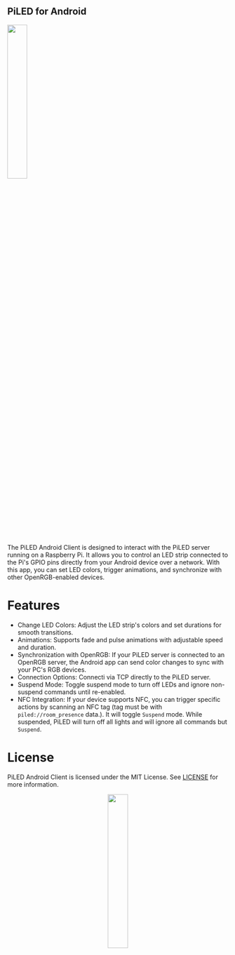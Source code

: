 ## PiLED for Android

<p align="left">
  <img src="https://github.com/user-attachments/assets/31671b08-1246-451f-ad12-4d499cce511a" width=30% height=30%>
</p>

The PiLED Android Client is designed to interact with the PiLED server running on a Raspberry Pi. It allows you to control an LED strip connected to the Pi's GPIO pins directly from your Android device over a network. With this app, you can set LED colors, trigger animations, and synchronize with other OpenRGB-enabled devices.  

# Features
* Change LED Colors: Adjust the LED strip's colors and set durations for smooth transitions.
* Animations: Supports fade and pulse animations with adjustable speed and duration.
* Synchronization with OpenRGB: If your PiLED server is connected to an OpenRGB server, the Android app can send color changes to sync with your PC's RGB devices.
* Connection Options: Connectі via TCP directly to the PiLED server.
* Suspend Mode: Toggle suspend mode to turn off LEDs and ignore non-suspend commands until re-enabled.
* NFC Integration: If your device supports NFC, you can trigger specific actions by scanning an NFC tag (tag must be with `piled://room_presence` data.). It will toggle `Suspend` mode. While suspended, PiLED will turn off all lights and will ignore all commands but `Suspend`.

# License
PiLED Android Client is licensed under the MIT License. See [LICENSE](LICENSE) for more information.

<p align="center">
  <img src="https://github.com/user-attachments/assets/4da8b11f-2653-421a-9e3d-0aee68f93c2d" width=30% height=30%>
</p>

